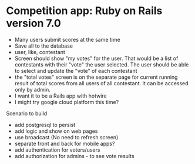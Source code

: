 # Competition app: Ruby on Rails version 7.0

- Many users submit scores at the same time
- Save all to the database
- user, like, contestant
- Screen should show "my votes" for the user. That would be a list of contestants with their "vote" the user selected. The user should be able to select and update the "vote" of each contestant
- the "total votes" screen is on the separate page for current running result of total scores from all users of all contestant. It can be accessed only by admin.
- I want it to be a Rails app with hotwire
- I might try google cloud platform this time?

Scenario to build
- add postgresql to persist
- add logic and show on web pages
- use broadcast (No need to refresh screen)
- separate front and back for mobile apps?
- add authentication for voters/users
- add authorization for admins - to see vote results
